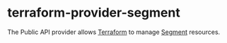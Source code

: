 # terraform-provider-segment

The Public API provider allows [Terraform](https://www.terraform.io/) to manage [Segment](https://segment.com/docs/) resources.